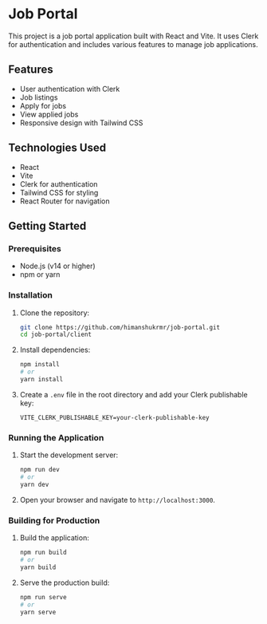 # Job Portal

This project is a job portal application built with React and Vite. It uses Clerk for authentication and includes various features to manage job applications.

## Features

- User authentication with Clerk
- Job listings
- Apply for jobs
- View applied jobs
- Responsive design with Tailwind CSS

## Technologies Used

- React
- Vite
- Clerk for authentication
- Tailwind CSS for styling
- React Router for navigation

## Getting Started

### Prerequisites

- Node.js (v14 or higher)
- npm or yarn

### Installation

1. Clone the repository:
    ```sh
    git clone https://github.com/himanshukrmr/job-portal.git
    cd job-portal/client
    ```

2. Install dependencies:
    ```sh
    npm install
    # or
    yarn install
    ```

3. Create a `.env` file in the root directory and add your Clerk publishable key:
    ```env
    VITE_CLERK_PUBLISHABLE_KEY=your-clerk-publishable-key
    ```

### Running the Application

1. Start the development server:
    ```sh
    npm run dev
    # or
    yarn dev
    ```

2. Open your browser and navigate to `http://localhost:3000`.

### Building for Production

1. Build the application:
    ```sh
    npm run build
    # or
    yarn build
    ```

2. Serve the production build:
    ```sh
    npm run serve
    # or
    yarn serve
    ```

